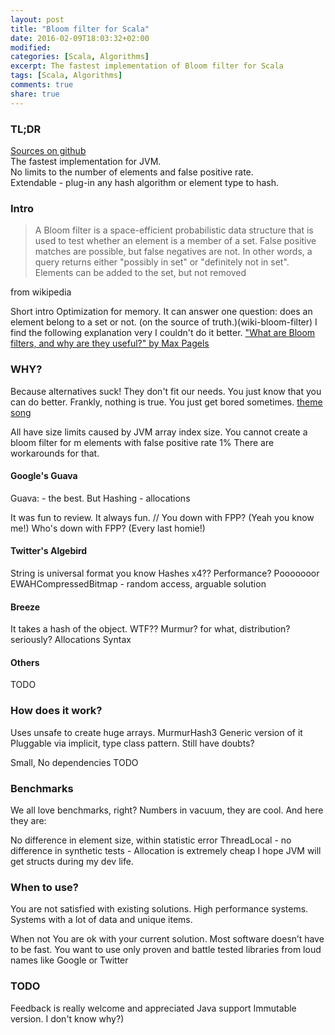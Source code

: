 ```yaml
---
layout: post
title: "Bloom filter for Scala"
date: 2016-02-09T18:03:32+02:00
modified:
categories: [Scala, Algorithms]
excerpt: The fastest implementation of Bloom filter for Scala
tags: [Scala, Algorithms]
comments: true
share: true
---
```



### TL;DR

[Sources on github](github-source)  
The fastest implementation for JVM.  
No limits to the number of elements and false positive rate.  
Extendable - plug-in any hash algorithm or element type to hash.  

### Intro

>A Bloom filter is a space-efficient probabilistic data structure that is used to test whether an element is a member of a set. False positive matches are possible, but false negatives are not. In other words, a query returns either "possibly in set" or "definitely not in set". Elements can be added to the set, but not removed

from wikipedia

Short intro
Optimization for memory.
It can answer one question: does an element belong to a set or not.
(on the source of truth.)(wiki-bloom-filter)
I find the following explanation very I couldn't do it better. ["What are Bloom filters, and why are they useful?" by Max Pagels][sc5-bloom-filter]


### WHY?

Because alternatives suck! They don't fit our needs. You just know that you can do better. Frankly, nothing is true. You just get bored sometimes. [theme song][youtube-bored]

All have size limits caused by JVM array index size.
You cannot create a bloom filter for m elements with false positive rate 1% There are workarounds for that.

#### Google's Guava

Guava: - the best. But
Hashing - allocations

It was fun to review. It always fun.
// You down with FPP? (Yeah you know me!) Who's down with FPP? (Every last homie!)

#### Twitter's Algebird

String is universal format you know
Hashes x4??
Performance? Pooooooor
EWAHCompressedBitmap - random access, arguable solution


#### Breeze
It takes a hash of the object. WTF?? Murmur? for what, distribution? seriously?
Allocations
Syntax

#### Others

TODO

### How does it work?

Uses unsafe to create huge arrays.
MurmurHash3
Generic version of it
Pluggable via implicit, type class pattern.
Still have doubts?

Small, No dependencies TODO

### Benchmarks

We all love benchmarks, right? Numbers in vacuum, they are cool. And here they are:

No difference in element size, within statistic error
ThreadLocal - no difference in synthetic tests - Allocation is extremely cheap
I hope JVM will get structs during my dev life.


### When to use?

You are not satisfied with existing solutions.
High performance systems.
Systems with a lot of data and unique items.


When not
You are ok with your current solution. Most software doesn’t have to be fast.
You want to use only proven and battle tested libraries from loud names like Google or Twitter


### TODO

Feedback is really welcome and appreciated
Java support
Immutable version. I don't know why?)

  [github-source]: https://github.com/alexandrnikitin/bloom-filter-scala
  [youtube-bored]: https://www.youtube.com/watch?v=-WdYo3WlETY
  [wiki-bloom-filter]: https://en.wikipedia.org/wiki/Bloom_filter
  [sc5-bloom-filter]: https://sc5.io/posts/what-are-bloom-filters-and-why-are-they-useful/
